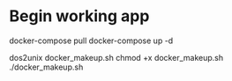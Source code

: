 # Begin working app

docker-compose pull
docker-compose up -d

dos2unix docker_makeup.sh
chmod +x docker_makeup.sh
./docker_makeup.sh
